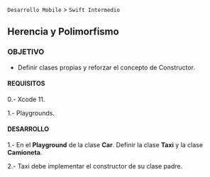 

`Desarrollo Mobile` > `Swift Intermedio` 

## Herencia y Polimorfismo

### OBJETIVO

- Definir clases propias y reforzar el concepto de Constructor.

#### REQUISITOS

0.- Xcode 11.

1.- Playgrounds.

#### DESARROLLO

1.- En el **Playground** de la clase **Car**. 
Definir la clase **Taxi** y la clase **Camioneta**.


2.- Taxi debe implementar el constructor de su clase padre.

